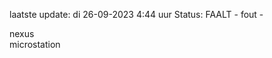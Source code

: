 laatste update: 
di 26-09-2023  4:44   uur 
Status: FAALT - fout - 
<div class="service R">nexus</div><div class="service R">microstation</div>